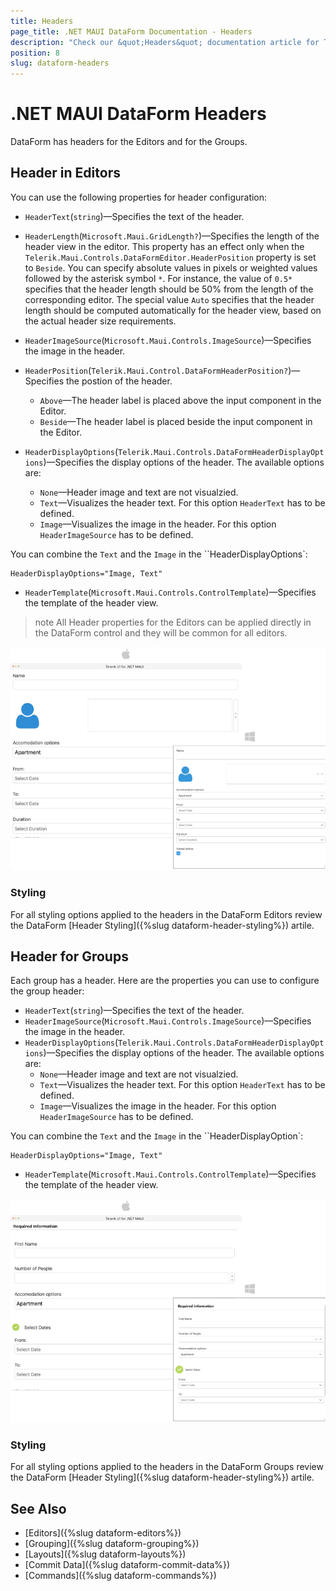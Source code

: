 ```yaml
---
title: Headers
page_title: .NET MAUI DataForm Documentation - Headers
description: "Check our &quot;Headers&quot; documentation article for Telerik .NET MAUI DataForm control."
position: 8
slug: dataform-headers
---
```


# .NET MAUI DataForm Headers

DataForm has headers for the Editors and for the Groups. 

## Header in Editors

You can use the following properties for header configuration:

* `HeaderText`(`string`)&mdash;Specifies the text of the header.
* `HeaderLength`(`Microsoft.Maui.GridLength?`)&mdash;Specifies the length of the header view in the editor. This property has an effect only when the `Telerik.Maui.Controls.DataFormEditor.HeaderPosition` property is set to `Beside`.
You can specify absolute values in pixels or weighted values followed by the asterisk symbol `*`. For instance, the value of `0.5*` specifies that the header length should be 50% from the length of the corresponding editor. The special value `Auto` specifies that the header length should be computed automatically for the header view, based on the actual header size requirements.
* `HeaderImageSource`(`Microsoft.Maui.Controls.ImageSource`)&mdash;Specifies the image in the header.
* `HeaderPosition`(`Telerik.Maui.Control.DataFormHeaderPosition?`)&mdash;Specifies the postion of the header.
	* `Above`&mdash;The header label is placed above the input component in the Editor.
	* `Beside`&mdash;The header label is placed beside the input component in the Editor.

* `HeaderDisplayOptions`(`Telerik.Maui.Controls.DataFormHeaderDisplayOptions`)&mdash;Specifies the display options of the header. The available options are:
	* `None`&mdash;Header image and text are not visualzied.
	* `Text`&mdash;Visualizes the header text. For this option `HeaderText` has to be defined.
	* `Image`&mdash;Visualizes the image in the header. For this option `HeaderImageSource` has to be defined.

You can combine the `Text` and the `Image` in the ``HeaderDisplayOptions`:

```XAML
HeaderDisplayOptions="Image, Text"
```

* `HeaderTemplate`(`Microsoft.Maui.Controls.ControlTemplate`)&mdash;Specifies the template of the header view.

>note All Header properties for the Editors can be applied directly in the DataForm control and they will be common for all editors.

![.NET MAUI DataForm Headers in Editors](images/dataform-header-configuration-desktop.png)

### Styling

For all styling options applied to the headers in the DataForm Editors review the DataForm [Header Styling]({%slug dataform-header-styling%}) artile.

## Header for Groups

Each group has a header. Here are the properties you can use to configure the group header:

* `HeaderText`(`string`)&mdash;Specifies the text of the header.
* `HeaderImageSource`(`Microsoft.Maui.Controls.ImageSource`)&mdash;Specifies the image in the header.
* `HeaderDisplayOptions`(`Telerik.Maui.Controls.DataFormHeaderDisplayOptions`)&mdash;Specifies the display options of the header. The available options are:
	* `None`&mdash;Header image and text are not visualzied.
	* `Text`&mdash;Visualizes the header text. For this option `HeaderText` has to be defined.
	* `Image`&mdash;Visualizes the image in the header. For this option `HeaderImageSource` has to be defined.

You can combine the `Text` and the `Image` in the ``HeaderDisplayOption`:

```XAML
HeaderDisplayOptions="Image, Text"
```

* `HeaderTemplate`(`Microsoft.Maui.Controls.ControlTemplate`)&mdash;Specifies the template of the header view.

![.NET MAUI DataForm Headers in Groups](images/dataform-groups-configuration-desktop.png)

### Styling

For all styling options applied to the headers in the DataForm Groups review the DataForm [Header Styling]({%slug dataform-header-styling%}) artile.

## See Also

- [Editors]({%slug dataform-editors%})
- [Grouping]({%slug dataform-grouping%})
- [Layouts]({%slug dataform-layouts%})
- [Commit Data]({%slug dataform-commit-data%})
- [Commands]({%slug dataform-commands%})